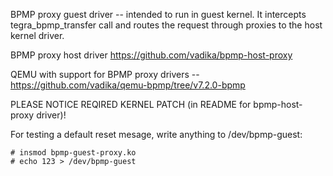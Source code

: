 BPMP proxy guest driver -- intended to run in guest kernel.
It intercepts tegra_bpmp_transfer call and routes the request through proxies to the host kernel driver.


BPMP proxy host driver https://github.com/vadika/bpmp-host-proxy

QEMU with support for BPMP proxy drivers -- https://github.com/vadika/qemu-bpmp/tree/v7.2.0-bpmp

PLEASE NOTICE REQIRED KERNEL PATCH (in README for bpmp-host-proxy driver)!


For testing a default reset mesage, write anything to /dev/bpmp-guest:

    # insmod bpmp-guest-proxy.ko
    # echo 123 > /dev/bpmp-guest

